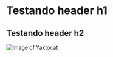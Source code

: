 # Testando header h1
## Testando header h2
![Image of Yaktocat](https://octodex.github.com/images/yaktocat.png)
